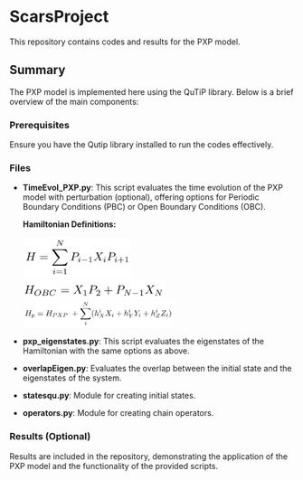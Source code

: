 # ScarsProject

This repository contains codes and results for the PXP model.

## Summary

The PXP model is implemented here using the QuTiP library. Below is a brief overview of the main components:

### Prerequisites

Ensure you have the Qutip library installed to run the codes effectively.

### Files

- **TimeEvol_PXP.py**: This script evaluates the time evolution of the PXP model with perturbation (optional), offering options for Periodic Boundary Conditions (PBC) or Open Boundary Conditions (OBC).
  
  **Hamiltonian Definitions:**
  
  
  <img src= 'images/pxp.png' width='190'>
  <br>
  <img src= 'images/obc.png' width='250'>
  <br>

  <img src= 'images/perturb.png' width='265'>
 

- **pxp_eigenstates.py**: This script evaluates the eigenstates of the Hamiltonian with the same options as above.

- **overlapEigen.py**: Evaluates the overlap between the initial state and the eigenstates of the system.

- **statesqu.py**: Module for creating initial states.

- **operators.py**: Module for creating chain operators.

### Results (Optional)

Results are included in the repository, demonstrating the application of the PXP model and the functionality of the provided scripts.


